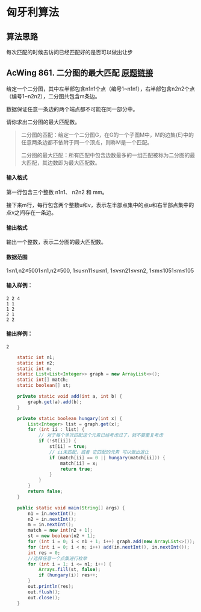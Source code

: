 # 匈牙利算法

## 算法思路

每次匹配的时候去访问已经匹配好的是否可以做出让步

## AcWing 861. 二分图的最大匹配   [原题链接](https://www.acwing.com/problem/content/863/)

给定一个二分图，其中左半部包含n1n1个点（编号1~n1n1），右半部包含n2n2个点（编号1~n2n2），二分图共包含m条边。

数据保证任意一条边的两个端点都不可能在同一部分中。

请你求出二分图的最大匹配数。

> 二分图的匹配：给定一个二分图G，在G的一个子图M中，M的边集{E}中的任意两条边都不依附于同一个顶点，则称M是一个匹配。
>
> 二分图的最大匹配：所有匹配中包含边数最多的一组匹配被称为二分图的最大匹配，其边数即为最大匹配数。

#### 输入格式

第一行包含三个整数 n1n1、 n2n2 和 mm。

接下来m行，每行包含两个整数u和v，表示左半部点集中的点u和右半部点集中的点v之间存在一条边。

#### 输出格式

输出一个整数，表示二分图的最大匹配数。

#### 数据范围

1≤n1,n2≤5001≤n1,n2≤500,
1≤u≤n11≤u≤n1,
1≤v≤n21≤v≤n2,
1≤m≤1051≤m≤105

#### 输入样例：

```
2 2 4
1 1
1 2
2 1
2 2
```

#### 输出样例：

```
2
```

```java
    static int n1;
    static int n2;
    static int m;
    static List<List<Integer>> graph = new ArrayList<>();
    static int[] match;
    static boolean[] st;

    private static void add(int a, int b) {
        graph.get(a).add(b);
    }

    private static boolean hungary(int x) {
        List<Integer> list = graph.get(x);
        for (int ii : list) {
            // 对于每个单次匹配这个元素已经考虑过了，就不要重复考虑
            if (!st[ii]) {
                st[ii] = true;
                // ii未匹配，或者 它匹配的元素 可以做出退让
                if (match[ii] == 0 || hungary(match[ii])) {
                    match[ii] = x;
                    return true;
                }
            }
        }
        return false;
    }

    public static void main(String[] args) {
        n1 = in.nextInt();
        n2 = in.nextInt();
        m = in.nextInt();
        match = new int[n2 + 1];
        st = new boolean[n2 + 1];
        for (int i = 0; i < n1 + 1; i++) graph.add(new ArrayList<>());
        for (int i = 0; i < m; i++) add(in.nextInt(), in.nextInt());
        int res = 0;
        //选择任意一个点集进行枚举
        for (int i = 1; i <= n1; i++) {
            Arrays.fill(st, false);
            if (hungary(i)) res++;
        }
        out.println(res);
        out.flush();
        out.close();
    }
```

